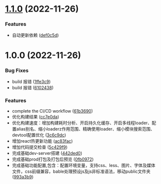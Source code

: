 # [1.1.0](https://github.com/wangliang101/react_spa_tpl/compare/v1.0.0...v1.1.0) (2022-11-26)


### Features

* 自动更新依赖 ([def0c5d](https://github.com/wangliang101/react_spa_tpl/commit/def0c5dd736ca83fd1e45f2c089a49c0c2991cab))

# 1.0.0 (2022-11-26)


### Bug Fixes

* build 报错 ([1ffe3c9](https://github.com/wangliang101/react_spa_tpl/commit/1ffe3c9ace8716d83a95462c1defdc53acdbb9e6))
* build 报错 ([6102438](https://github.com/wangliang101/react_spa_tpl/commit/61024380023999e177a59fe8094dfcda2955c104))


### Features

* complete the CI/CD workflow ([61b3690](https://github.com/wangliang101/react_spa_tpl/commit/61b36909e69c28103dc802b182c227ef4c5a7633))
* 优化构建结果 ([cc7e0da](https://github.com/wangliang101/react_spa_tpl/commit/cc7e0da32c2c52eb806b213e4288f88e355ec740))
* 优化构建速度：增加构建耗时分析、开启持久化缓存、开启多线程loader、配置alias别名、缩小loaderz作用范围、精确使用loader、缩小模块搜索范围、devtool配置优化 ([3c6c9dc](https://github.com/wangliang101/react_spa_tpl/commit/3c6c9dc84303bf1c9ce0a79298359b35b02dfc14))
* 增加react热更新功能 ([ac83fac](https://github.com/wangliang101/react_spa_tpl/commit/ac83facba0a6e2b3b0d29138ba0ffbca53a06c88))
* 增加代码提交检查 ([5c429f9](https://github.com/wangliang101/react_spa_tpl/commit/5c429f976d251c30fc2d9df553be9afd2e260c05))
* 完成基础dev-server搭建 ([442ded0](https://github.com/wangliang101/react_spa_tpl/commit/442ded0f75493d73da56492d4acc5f79d5615d59))
* 完成基础prod打包及打包后预览 ([0fb0972](https://github.com/wangliang101/react_spa_tpl/commit/0fb0972d40ca5722910607b29f7c40530b85f05b))
* 完成基础功能配置,包含：配置环境变量，支持css、less、图片、字体及媒体文件，css前缀兼容，bable处理预设js及js非标准语法，移动public文件夹 ([993a3b9](https://github.com/wangliang101/react_spa_tpl/commit/993a3b903f98aadce482fb231e8508df98a66754))
